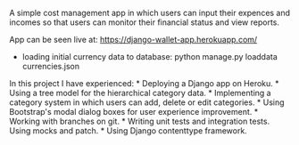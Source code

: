 A simple cost management app in which users can input their expences and incomes so that users can monitor their financial status and view reports.

App can be seen live at: https://django-wallet-app.herokuapp.com/

* loading initial currency data to database:
    python manage.py loaddata currencies.json

In this project I have experienced:
    * Deploying a Django app on Heroku.
    * Using a tree model for the hierarchical category data.
    * Implementing a category system in which users can add, delete or edit categories.
    * Using Bootstrap's modal dialog boxes for user experience improvement.
    * Working with branches on git.
    * Writing unit tests and integration tests. Using mocks and patch.
    * Using Django contenttype framework.